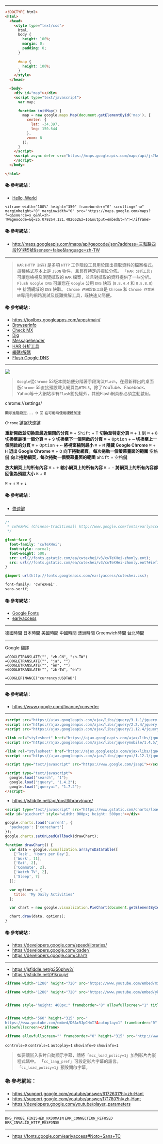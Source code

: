 
---

```html
<!DOCTYPE html>
<html>
  <head>
    <style type="text/css">
      html,
      body {
        height: 100%;
        margin: 0;
        padding: 0;
      }
      
      #map {
        height: 100%;
      }
    </style>
  </head>

  <body>
    <div id="map"></div>
    <script type="text/javascript">
      var map;

      function initMap() {
        map = new google.maps.Map(document.getElementById('map'), {
          center: {
            lat: -34.397,
            lng: 150.644
          },
          zoom: 8
        });
      }
    </script>
    <script async defer src="https://maps.googleapis.com/maps/api/js?key=YOUR_API_KEY&callback=initMap">
    </script>
  </body>

</html>
```

#### :books: 參考網站：
- [Hello, World](https://developers.google.com/maps/documentation/javascript/tutorial?hl=zh-tw#The_Hello_World_of_Google_Maps_v3)

```
<iframe width="100%" height="350" frameborder="0" scrolling="no" marginheight="0" marginwidth="0" src="https://maps.google.com/maps?f=q&source=s_q&hl=zh-TW&geocode=&q=25.079264,121.482652&z=16&output=embed&t=h"></iframe>
```

#### :books: 參考網站：
- http://maps.googleapis.com/maps/api/geocode/json?address=三和路四段191巷5號&sensor=false&language=zh-TW

---

> `HAR` (`HTTP 封存`) 是多項 `HTTP` 工作階段工具用於匯出擷取資料的檔案格式。 這種格式基本上是 `JSON` 物件，且具有特定的欄位分佈。
> 「`HAR 分析工具`」可讓您檢視及瀏覽擷取的 `HAR` 檔案，並且對擷取的資料提供了一些分析。
> `Flush Google DNS` 可讓您在 `Google` 公用 `DNS` 快取 (`8.8.4.4` 和 `8.8.8.8`) 中 排清網域的 `DNS` 快取。
> `Chrome 連線診斷工具`是 `Chrome` 和 `Chrome 作業系統`專用的網路測試及疑難排解工具，既快速又簡便。


#### :books: 參考網站：
- https://toolbox.googleapps.com/apps/main/
- [Browserinfo](https://toolbox.googleapps.com/apps/browserinfo/)
- [Check MX](https://toolbox.googleapps.com/apps/checkmx/)
- [Dig](https://toolbox.googleapps.com/apps/dig/)
- [Messageheader](https://toolbox.googleapps.com/apps/messageheader/)
- [HAR 分析工具](https://toolbox.googleapps.com/apps/har_analyzer/)
- [編碼/解碼](https://toolbox.googleapps.com/apps/encode_decode/)
- [Flush Google DNS](https://google-public-dns.appspot.com/cache)

---

![](http://i.imgur.com/5oWbqTd.png)

> `Google`從`Chrome` 53版本開始便分階著手段淘汰`Flash`，在最新釋出的桌面版`Chrome` 55直接預設載入網頁為`HTML5`，除了YouTube、Facebook、Yahoo等十大網站享有`Flash`豁免權外，其他Flash網頁都必須主動啟用。

chrome://settings/

`顯示進階設定...` → ☑ `在可用時使用硬體加速`


`Chrome` 鍵盤快速鍵

**重新開啟並切換至最近關閉的分頁**	<kbd>⌘</kbd> + <kbd>Shift</kbd> + <kbd>T</kbd>
**切換至特定分頁**	     <kbd>⌘</kbd> + <kbd>1</kbd> 到 <kbd>⌘</kbd> + <kbd>8</kbd> 
**切換至最後一個分頁**      <kbd>⌘</kbd> + <kbd>9</kbd>
**切換至下一個開啟的分頁**	 <kbd>⌘</kbd> + <kbd>Option</kbd> + <kbd>→</kbd>
**切換至上一個開啟的分頁**	 <kbd>⌘</kbd> + <kbd>Option</kbd> + <kbd>←</kbd>
**將視窗縮到最小**	     <kbd>⌘</kbd> + <kbd>M</kbd>
**隱藏 Google Chrome**	<kbd>⌘</kbd> + <kbd>H</kbd>
**退出 Google Chrome**	<kbd>⌘</kbd> + <kbd>Q</kbd>
**向下捲動網頁，每次捲動一個螢幕畫面的範圍**	<kbd>空格鍵</kbd>
**向上捲動網頁，每次捲動一個螢幕畫面的範圍**	<kbd>Shift</kbd> + <kbd>空格鍵</kbd>

**放大網頁上的所有內容** <kbd>⌘</kbd> + <kbd>+</kbd>
**縮小網頁上的所有內容** <kbd>⌘</kbd> + <kbd>-</kbd>
**將網頁上的所有內容都回復為預設大小**	<kbd>⌘</kbd> + <kbd>0</kbd>


<kbd>⌘</kbd> + <kbd>↑</kbd>
<kbd>⌘</kbd> + <kbd>↓</kbd>

#### :books: 參考網站：
- [快速鍵](https://support.google.com/chrome/answer/157179?hl=zh-Hant)

---

```css
/*
 * cwTeXHei (Chinese-traditional) http://www.google.com/fonts/earlyaccess
 */

@font-face {
  font-family: 'cwTeXHei';
  font-style: normal;
  font-weight: 500;
  src: url(//fonts.gstatic.com/ea/cwtexhei/v3/cwTeXHei-zhonly.eot);
  src: url(//fonts.gstatic.com/ea/cwtexhei/v3/cwTeXHei-zhonly.eot?#iefix) format('embedded-opentype'), url(//fonts.gstatic.com/ea/cwtexhei/v3/cwTeXHei-zhonly.woff2) format('woff2'), url(//fonts.gstatic.com/ea/cwtexhei/v3/cwTeXHei-zhonly.woff) format('woff'), url(//fonts.gstatic.com/ea/cwtexhei/v3/cwTeXHei-zhonly.ttf) format('truetype');
}
```

```css
@import url(http://fonts.googleapis.com/earlyaccess/cwtexhei.css);
```
```css
font-family: 'cwTeXHei',
sans-serif;
```

#### :books: 參考網站：
- [Google Fonts](https://fonts.google.com/)
- [earlyaccess](https://fonts.google.com/earlyaccess)

---

德國時間
日本時間
美國時間
中國時間
澳洲時間
Greenwich時間
台北時間

---

Google 翻譯
```
=GOOGLETRANSLATE("", "zh-CN", "zh-TW")
=GOOGLETRANSLATE("", "ja", "")
=GOOGLETRANSLATE("", "en", "")
=GOOGLETRANSLATE("", "zh-TW", "en")
```

```
=GOOGLEFINANCE("currency:USDTWD")
```
---

#### :books: 參考網站：
- https://www.google.com/finance/converter

---

```html
<script src="https://ajax.googleapis.com/ajax/libs/jquery/3.1.1/jquery.min.js"></script>
<script src="https://ajax.googleapis.com/ajax/libs/jquery/2.2.4/jquery.min.js"></script>
<script src="https://ajax.googleapis.com/ajax/libs/jquery/1.12.4/jquery.min.js"></script>

<link rel="stylesheet" href="https://ajax.googleapis.com/ajax/libs/jquerymobile/1.4.5/jquery.mobile.min.css">
<script src="https://ajax.googleapis.com/ajax/libs/jquerymobile/1.4.5/jquery.mobile.min.js"></script>

<link rel="stylesheet" href="https://ajax.googleapis.com/ajax/libs/jqueryui/1.12.1/themes/smoothness/jquery-ui.css">
<script src="https://ajax.googleapis.com/ajax/libs/jqueryui/1.12.1/jquery-ui.min.js"></script>
```

```html
<script type="text/javascript" src="https://www.google.com/jsapi"></script>

<script type="text/javascript">
  google.load("search", "1");
  google.load("jquery", "1.4.2");
  google.load("jqueryui", "1.7.2");
</script>
```

- https://jsfiddle.net/api/post/library/pure/

```html
<script type="text/javascript" src="https://www.gstatic.com/charts/loader.js"></script>
<div id="piechart" style="width: 900px; height: 500px;"></div>
```
```js
google.charts.load('current', {
  'packages': ['corechart']
});
google.charts.setOnLoadCallback(drawChart);

function drawChart() {
  var data = google.visualization.arrayToDataTable([
    ['Task', 'Hours per Day'],
    ['Work', 11],
    ['Eat', 2],
    ['Commute', 2],
    ['Watch TV', 2],
    ['Sleep', 7]
  ]);

  var options = {
    title: 'My Daily Activities'
  };

  var chart = new google.visualization.PieChart(document.getElementById('piechart'));

  chart.draw(data, options);
}
```

#### :books: 參考網站：
- https://developers.google.com/speed/libraries/
- https://developers.google.com/loader/
- https://developers.google.com/chart/

---

- https://jsfiddle.net/g356phw2/
- https://jsfiddle.net/91krxujv/

```html
<iframe width="1280" height="720" src="https://www.youtube.com/embed/XxJKnDLYZz4?list=PLj7CmGWxRE8RIpxvAB7iBEWz3-VcwOirm" frameborder="0" allowfullscreen></iframe>

<iframe width="1280" height="720" src="https://www.youtube.com/embed/yk2CUjbyyQY?list=PLj7CmGWxRE8RIpxvAB7iBEWz3-VcwOirm" frameborder="0" allowfullscreen></iframe>


<iframe style="height: 400px;" frameborder="0" allowfullscreen="1" title="YouTube video player" width="640" height="400" src="https://www.youtube.com/embed/qE5SMobMr9Q?autoplay=1&amp;cc_load_policy=1&amp;controls=2&amp;hl=zh-Hant&amp;rel=0&amp;enablejsapi=1&amp;origin=https%3A%2F%2Fsupport.google.com&amp;widgetid=1" id="widget2"></iframe>


<iframe width="560" height="315" src=" 
https://www.youtube.com/embed/D6Ac5JpCHmI?&autoplay=1" frameborder="0" 
allowfullscreen></iframe>

<iframe allowfullscreen="" frameborder="0" height="315" src="http://www.youtube.com/embed/UkWd0azv3fQ#t=2m30s" width="420"></iframe>
```

`controls=0`
`controls=1`
`autoplay=1`
`showinfo=0`
`showinfo=1`

> 如要讓嵌入影片自動顯示字幕，請將「`&cc_load_policy=1`」加到影片內嵌程式碼中。
> 「`cc_lang_pref`」可設定影片字幕的語言。
> 「`cc_load_policy=1`」預設開啟字幕。

### :books: 參考網站：
- https://support.google.com/youtube/answer/6172631?hl=zh-Hant
- https://support.google.com/youtube/answer/171780?hl=zh-Hant
- https://developers.google.com/youtube/player_parameters

---

`DNS_PROBE_FINISHED_NXDOMAIN`
`ERR_CONNECTION_REFUSED`
`ERR_INVALID_HTTP_RESPONSE`

---

- https://fonts.google.com/earlyaccess#Noto+Sans+TC